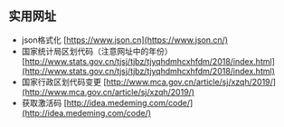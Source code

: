 ## 实用网址
* json格式化 [https://www.json.cn](https://www.json.cn/)
* 国家统计局区划代码（注意网址中的年份）[http://www.stats.gov.cn/tjsj/tjbz/tjyqhdmhcxhfdm/2018/index.html](http://www.stats.gov.cn/tjsj/tjbz/tjyqhdmhcxhfdm/2018/index.html)
* 国家行政区划代码变更 [http://www.mca.gov.cn/article/sj/xzqh/2019/](http://www.mca.gov.cn/article/sj/xzqh/2019/)
* 获取激活码 [http://idea.medeming.com/code/](http://idea.medeming.com/code/)
